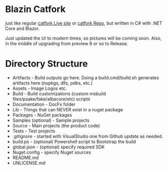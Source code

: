 # Blazin Catfork

just like regular [catfork Live site](https://stefanbemelmans.github.io/catfork) or 
[catfork Repo](https://github.com/stefanbemelmans/catfork),
but written in C# with .NET Core and Blazor.

Just updated the UI to modern times, so pictures will be coming soon. 
Also, in the middle of upgrading from preview 8 or so to Release. 

# Directory Structure
* Artifacts - Build outputs go here. Doing a build.cmd/build.sh generates artifacts here (nupkgs, dlls, pdbs, etc.)
* Assets - Image Logos etc.
* Build - Build customizations (custom msbuild files/psake/fake/albacore/etc) scripts
* Documentation - DocFx folder
* Lib - Things that can NEVER exist in a nuget package
* Packages - NuGet packages
* Samples (optional) - Sample projects
* Source - Main projects (the product code)
* Tests - Test projects
* .gitignore - started with VisualStudio one from Github update as needed.
* build.ps - (optional) Powershell script to Bootstrap the build
* global.json - (optional) specify required SDK
* Nuget.config - specify Nuget sources
* README.md
* UNLICENSE.md
